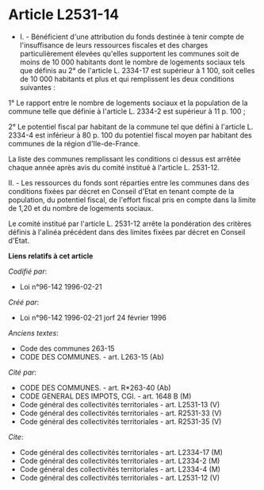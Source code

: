 # Article L2531-14

- I. - Bénéficient d'une attribution du fonds destinée à tenir compte de l'insuffisance de leurs ressources fiscales et des
charges particulièrement élevées qu'elles supportent les communes soit de moins de 10 000 habitants dont le nombre de
logements sociaux tels que définis au 2° de l'article L. 2334-17 est supérieur à 1 100, soit celles de 10 000 habitants et
plus et qui remplissent les deux conditions suivantes :

1° Le rapport entre le nombre de logements sociaux et la population de la commune telle que définie à l'article L. 2334-2 est
supérieur à 11 p. 100 ;

2° Le potentiel fiscal par habitant de la commune tel que défini à l'article L. 2334-4 est inférieur à 80 p. 100 du potentiel
fiscal moyen par habitant des communes de la région d'Ile-de-France.

La liste des communes remplissant les conditions ci dessus est arrêtée chaque année après avis du comité institué à l'article
L. 2531-12.

II. - Les ressources du fonds sont réparties entre les communes dans des conditions fixées par décret en Conseil d'Etat en
tenant compte de la population, du potentiel fiscal, de l'effort fiscal pris en compte dans la limite de 1,20 et du nombre de
logements sociaux.

Le comité institué par l'article L. 2531-12 arrête la pondération des critères définis à l'alinéa précédent dans des limites
fixées par décret en Conseil d'Etat.

**Liens relatifs à cet article**

_Codifié par_:

  - Loi n°96-142 1996-02-21

_Créé par_:

  - Loi n°96-142 1996-02-21 jorf 24 février 1996

_Anciens textes_:

  - Code des communes 263-15
  - CODE DES COMMUNES. - art. L263-15 (Ab)

_Cité par_:

  - CODE DES COMMUNES. - art. R*263-40 (Ab)
  - CODE GENERAL DES IMPOTS, CGI. - art. 1648 B (M)
  - Code général des collectivités territoriales - art. L2531-13 (V)
  - Code général des collectivités territoriales - art. R2531-33 (V)
  - Code général des collectivités territoriales - art. R2531-35 (V)

_Cite_:

  - Code général des collectivités territoriales - art. L2334-17 (M)
  - Code général des collectivités territoriales - art. L2334-2 (M)
  - Code général des collectivités territoriales - art. L2334-4 (M)
  - Code général des collectivités territoriales - art. L2531-12 (V)
